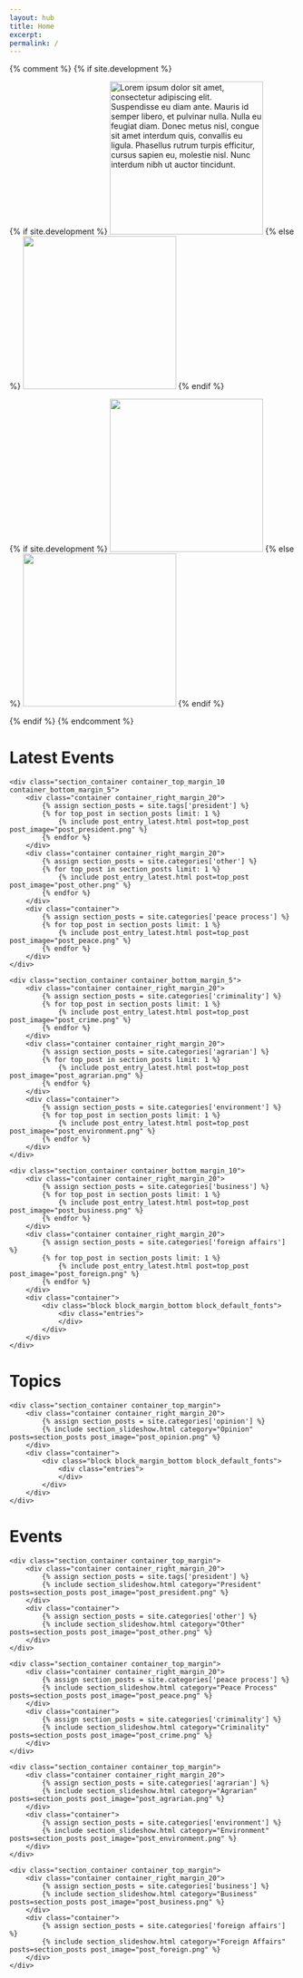 ```yaml
---
layout: hub
title: Home
excerpt:
permalink: /
---
```


{% comment %}
{% if site.development %}
<div class="image_container">
    <div class="container">
    {% if site.development %}
        <img id="source_top_1" class="modal_source" src="/images/top_1.png" alt="Lorem ipsum dolor sit amet, consectetur adipiscing elit. Suspendisse eu diam ante. Mauris id semper libero, et pulvinar nulla. Nulla eu feugiat diam. Donec metus nisl, congue sit amet interdum quis, convallis eu ligula. Phasellus rutrum turpis efficitur, cursus sapien eu, molestie nisl. Nunc interdum nibh ut auctor tincidunt." width="270px" height="auto" >
    {% else %}
        <img id="source_top_1" class="modal_source" src="{{ site.image_source }}/site/top_1.png" width="270px" height="auto" >
    {% endif %}
        <div id="modal_top_1" class="modal">
            <div class="modal_content">
                <img id="destination_top_1" class="modal_image">
                <p id="caption_top_1" class="modal_caption"></p>
            </div>
        </div>
    </div>
    <div class="container">
    {% if site.development %}
        <img id="source_top_2" class="modal_source" src="/images/top_2.png" width="270px" height="auto" >
    {% else %}
        <img id="source_top_2" class="modal_source" src="{{ site.image_source }}/site/top_2.png" width="270px" height="auto" >
    {% endif %}
        <div id="modal_top_2" class="modal">
            <div class="modal_content">
                <img id="destination_top_2" class="modal_image">
                <p id="caption_top_2" class="modal_caption"></p>
            </div>
        </div>
    </div>
</div>
{% endif %}
{% endcomment %}


<div class="section_container_wrapper section_container_wrapper_border">
    <h1>Latest Events</h1>
    
    <div class="section_container container_top_margin_10 container_bottom_margin_5">
        <div class="container container_right_margin_20">
            {% assign section_posts = site.tags['president'] %}
            {% for top_post in section_posts limit: 1 %}
                {% include post_entry_latest.html post=top_post post_image="post_president.png" %}
            {% endfor %}
        </div>
        <div class="container container_right_margin_20">
            {% assign section_posts = site.categories['other'] %}
            {% for top_post in section_posts limit: 1 %}
                {% include post_entry_latest.html post=top_post post_image="post_other.png" %}
            {% endfor %}
        </div>
        <div class="container">
            {% assign section_posts = site.categories['peace process'] %}
            {% for top_post in section_posts limit: 1 %}
                {% include post_entry_latest.html post=top_post post_image="post_peace.png" %}
            {% endfor %}
        </div>
    </div>
    
    <div class="section_container container_bottom_margin_5">
        <div class="container container_right_margin_20">
            {% assign section_posts = site.categories['criminality'] %}
            {% for top_post in section_posts limit: 1 %}
                {% include post_entry_latest.html post=top_post post_image="post_crime.png" %}
            {% endfor %}
        </div>
        <div class="container container_right_margin_20">
            {% assign section_posts = site.categories['agrarian'] %}
            {% for top_post in section_posts limit: 1 %}
                {% include post_entry_latest.html post=top_post post_image="post_agrarian.png" %}
            {% endfor %}
        </div>
        <div class="container">
            {% assign section_posts = site.categories['environment'] %}
            {% for top_post in section_posts limit: 1 %}
                {% include post_entry_latest.html post=top_post post_image="post_environment.png" %}
            {% endfor %}
        </div>
    </div>
        
    <div class="section_container container_bottom_margin_10">
        <div class="container container_right_margin_20">
            {% assign section_posts = site.categories['business'] %}
            {% for top_post in section_posts limit: 1 %}
                {% include post_entry_latest.html post=top_post post_image="post_business.png" %}
            {% endfor %}
        </div>
        <div class="container container_right_margin_20">
            {% assign section_posts = site.categories['foreign affairs'] %}
            {% for top_post in section_posts limit: 1 %}
                {% include post_entry_latest.html post=top_post post_image="post_foreign.png" %}
            {% endfor %}
        </div>
        <div class="container">
            <div class="block block_margin_bottom block_default_fonts">
                <div class="entries">
                </div>
            </div>
        </div>
    </div>
    
</div>



<div class="section_container_wrapper section_container_wrapper_border">
    <h1>Topics</h1>

    <div class="section_container container_top_margin">
        <div class="container container_right_margin_20">
            {% assign section_posts = site.categories['opinion'] %}
            {% include section_slideshow.html category="Opinion" posts=section_posts post_image="post_opinion.png" %}
        </div>
        <div class="container">
            <div class="block block_margin_bottom block_default_fonts">
                <div class="entries">
                </div>
            </div>
        </div>
    </div>
</div>



<div class="section_container_wrapper section_container_wrapper_border container_bottom_margin_10">
    <h1>Events</h1>
    
    <div class="section_container container_top_margin">
        <div class="container container_right_margin_20">
            {% assign section_posts = site.tags['president'] %}
            {% include section_slideshow.html category="President" posts=section_posts post_image="post_president.png" %}
        </div>
        <div class="container">
            {% assign section_posts = site.categories['other'] %}
            {% include section_slideshow.html category="Other" posts=section_posts post_image="post_other.png" %}
        </div>
    </div>

    <div class="section_container container_top_margin">
        <div class="container container_right_margin_20">
            {% assign section_posts = site.categories['peace process'] %}
            {% include section_slideshow.html category="Peace Process" posts=section_posts post_image="post_peace.png" %}
        </div>
        <div class="container">
            {% assign section_posts = site.categories['criminality'] %}
            {% include section_slideshow.html category="Criminality" posts=section_posts post_image="post_crime.png" %}
        </div>
    </div>

    <div class="section_container container_top_margin">
        <div class="container container_right_margin_20">
            {% assign section_posts = site.categories['agrarian'] %}
            {% include section_slideshow.html category="Agrarian" posts=section_posts post_image="post_agrarian.png" %}
        </div>
        <div class="container">
            {% assign section_posts = site.categories['environment'] %}
            {% include section_slideshow.html category="Environment" posts=section_posts post_image="post_environment.png" %}
        </div>
    </div>
    
    <div class="section_container container_top_margin">
        <div class="container container_right_margin_20">
            {% assign section_posts = site.categories['business'] %}
            {% include section_slideshow.html category="Business" posts=section_posts post_image="post_business.png" %}
        </div>
        <div class="container">
            {% assign section_posts = site.categories['foreign affairs'] %}
            {% include section_slideshow.html category="Foreign Affairs" posts=section_posts post_image="post_foreign.png" %}
        </div>
    </div>
    
</div>



<script>
    $(document).ready(function() {
        currentOpinionSlide(0);
        
        //currentHeadlineSlide(0);
        currentPresidentSlide(1);
        currentOtherSlide(1);
        
        currentPeaceProcessSlide(1);
        currentCriminalitySlide(1);
        
        currentAgrarianSlide(1);
        currentEnvironmentSlide(1);
        
        currentBusinessSlide(1);
        currentForeignAffairsSlide(1);
    });
    
    popupModal('modal_top_1', 'source_top_1', 'destination_top_1', 'caption_top_1');
    popupModal('modal_top_2', 'source_top_2', 'destination_top_2', 'caption_top_2');

    // Argument must be greater than zero.
    /*
    function currentHeadlineSlide(n) {
        showHeadlineSlides(n);
    }
    */
    
    function currentPresidentSlide(n) {
        showPresidentSlides(n);
    }
    
    function currentOtherSlide(n) {
        showOtherSlides(n);
    }
    
    function currentCriminalitySlide(n) {
        showCriminalitySlides(n);
    }

    function currentBusinessSlide(n) {
        showBusinessSlides(n);
    }

    function currentAgrarianSlide(n) {
        showAgrarianSlides(n);
    }

    function currentEnvironmentSlide(n) {
        showEnvironmentSlides(n);
    }

    function currentForeignAffairsSlide(n) {
        showForeignAffairsSlides(n);
    }

    function currentPeaceProcessSlide(n) {
        showPeaceProcessSlides(n);
    }

    function currentOpinionSlide(n) {
        showOpinionSlides(n);
    }

    /*
    function showHeadlineSlides(n) {
        showSlides("headline_dot", "headline_news_entry", n);
    }
    */
    
    function showPresidentSlides(n) {
        showSlides("president_dot", "president_news_entry", n);
    }
    
    function showOtherSlides(n) {
        showSlides("other_dot", "other_news_entry", n);
    }

    function showBusinessSlides(n) {
        showSlides("business_dot", "business_news_entry", n);
    }

    function showAgrarianSlides(n) {
        showSlides("agrarian_dot", "agrarian_news_entry", n);
    }

    function showEnvironmentSlides(n) {
        showSlides("environment_dot", "environment_news_entry", n);
    }

    function showForeignAffairsSlides(n) {
        showSlides("foreign_affairs_dot", "foreign_affairs_news_entry", n);
    }

    function showPeaceProcessSlides(n) {
        showSlides("peace_process_dot", "peace_process_news_entry", n);
    }

    function showCriminalitySlides(n) {
        showSlides("criminality_dot", "criminality_news_entry", n);
    }
    
    function showOpinionSlides(n) {
        showSlides("opinion_dot", "opinion_news_entry", n);
    }

    function showSlides(links, entries, index) {
        let i;
        let dots = document.getElementsByClassName(links);
        let slides = document.getElementsByClassName(entries);

        for (i = 0; i < slides.length; i++) {
           slides[i].style.display = "none";
        }
        for (i = 0; i < dots.length; i++) {
            dots[i].className = dots[i].className.replace(" slideshow_active", "");
        }
        slides[index].style.display = "block";
        dots[index].className += " slideshow_active";
    }
    
    
    function popupModal(modal, imageSource, imageDestination, caption) {
        // Get the modal
        var modal = document.getElementById(modal);
        
        // Get the image and insert it inside the modal - use its "alt" text as a caption
        var imgSource = document.getElementById(imageSource);
        var imgDest = document.getElementById(imageDestination);
        var imgCaption = document.getElementById(caption);
        imgSource.onclick = function() {
            modal.style.display = "block";
            imgDest.src = imgSource.src;
            imgCaption.innerHTML = this.alt;
        }
        
        imgDest.onclick = function() {
            modal.style.display = "none";
        }
        modal.onclick = function() {
            modal.style.display = "none";
        }
    }
</script>
